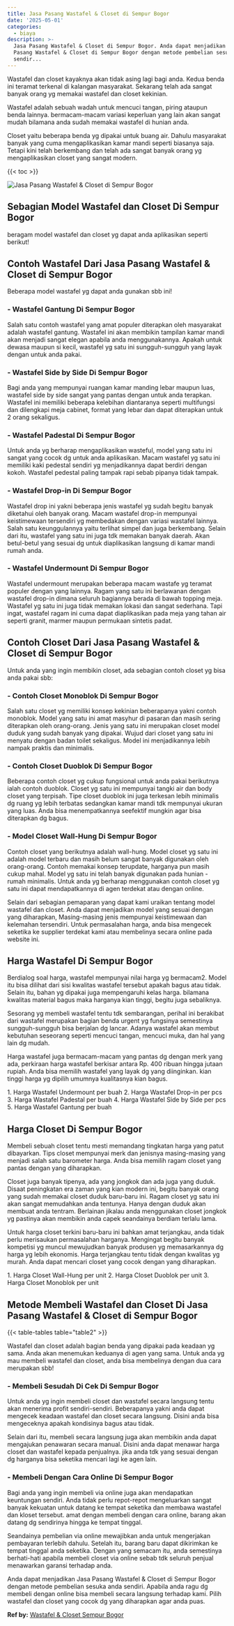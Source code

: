 ```yaml
---
title: Jasa Pasang Wastafel & Closet di Sempur Bogor
date: '2025-05-01'
categories:
  - biaya
description: >-
  Jasa Pasang Wastafel & Closet di Sempur Bogor. Anda dapat menjadikan Jasa
  Pasang Wastafel & Closet di Sempur Bogor dengan metode pembelian sesuka anda
  sendir...
---
```


Wastafel dan closet kayaknya akan tidak asing lagi bagi anda. Kedua benda ini teramat terkenal di kalangan masyarakat. Sekarang telah ada sangat banyak orang yg memakai wastafel dan closet kekinian.

Wastafel adalah sebuah wadah untuk mencuci tangan, piring ataupun benda lainnya. bermacam-macam variasi keperluan yang lain akan sangat mudah bilamana anda sudah memakai wastafel di hunian anda.

Closet yaitu beberapa benda yg dipakai untuk buang air. Dahulu masyarakat banyak yang cuma mengaplikasikan kamar mandi seperti biasanya saja. Tetapi kini telah berkembang dan telah ada sangat banyak orang yg mengaplikasikan closet yang sangat modern.

{{< toc >}}

![Jasa Pasang Wastafel & Closet di Sempur Bogor](/images/wastafel-closet-murah22.png)

## Sebagian Model Wastafel dan Closet Di Sempur Bogor

beragam model wastafel dan closet yg dapat anda aplikasikan seperti berikut!

## Contoh Wastafel Dari Jasa Pasang Wastafel & Closet di Sempur Bogor

Beberapa model wastafel yg dapat anda gunakan sbb ini!

### \- Wastafel Gantung Di Sempur Bogor

Salah satu contoh wastafel yang amat populer diterapkan oleh masyarakat adalah wastafel gantung. Wastafel ini akan membikin tampilan kamar mandi akan menjadi sangat elegan apabila anda menggunakannya. Apakah untuk dewasa maupun si kecil, wastafel yg satu ini sungguh-sungguh yang layak dengan untuk anda pakai.

### \- Wastafel Side by Side Di Sempur Bogor

Bagi anda yang mempunyai ruangan kamar manding lebar maupun luas, wastafel side by side sangat yang pantas dengan untuk anda terapkan. Wastafel ini memiliki beberapa kelebihan diantaranya seperti multifungsi dan dilengkapi meja cabinet, format yang lebar dan dapat diterapkan untuk 2 orang sekaligus.

### \- Wastafel Padestal Di Sempur Bogor

Untuk anda yg berharap mengaplikasikan wasteful, model yang satu ini sangat yang cocok dg untuk anda aplikasikan. Macam wastafel yg satu ini memiliki kaki pedestal sendiri yg menjadikannya dapat berdiri dengan kokoh. Wastafel pedestal paling tampak rapi sebab pipanya tidak tampak.

### \- Wastafel Drop-in Di Sempur Bogor

Wastafel drop ini yakni beberapa jenis wastafel yg sudah begitu banyak diketahui oleh banyak orang. Macam wastafel drop-in mempunyai keistimewaan tersendiri yg membedakan dengan variasi wastafel lainnya. Salah satu keunggulannya yaitu terlihat simpel dan juga berkembang. Selain dari itu, wastafel yang satu ini juga tdk memakan banyak daerah. Akan betul-betul yang sesuai dg untuk diaplikasikan langsung di kamar mandi rumah anda.

### \- Wastafel Undermount Di Sempur Bogor

Wastafel undermount merupakan beberapa macam wastafe yg teramat populer dengan yang lainnya. Ragam yang satu ini berlawanan dengan wastafel drop-in dimana seluruh bagiannya berada di bawah topping meja. Wastafel yg satu ini juga tidak memakan lokasi dan sangat sederhana. Tapi ingat, wastafel ragam ini cuma dapat diaplikasikan pada meja yang tahan air seperti granit, marmer maupun permukaan sintetis padat.

## Contoh Closet Dari Jasa Pasang Wastafel & Closet di Sempur Bogor

Untuk anda yang ingin membikin closet, ada sebagian contoh closet yg bisa anda pakai sbb:

### \- Contoh Closet Monoblok Di Sempur Bogor

Salah satu closet yg memiliki konsep kekinian beberapanya yakni contoh monoblok. Model yang satu ini amat masyhur di pasaran dan masih sering diterapkan oleh orang-orang. Jenis yang satu ini merupakan closet model duduk yang sudah banyak yang dipakai. Wujud dari closet yang satu ini menyatu dengan badan toilet sekaligus. Model ini menjadikannya lebih nampak praktis dan minimalis.

### \- Contoh Closet Duoblok Di Sempur Bogor

Beberapa contoh closet yg cukup fungsional untuk anda pakai berikutnya ialah contoh duoblok. Closet yg satu ini mempunyai tangki air dan body closet yang terpisah. Tipe closet duoblok ini juga terkesan lebih minimalis dg ruang yg lebih terbatas sedangkan kamar mandi tdk mempunyai ukuran yang luas. Anda bisa menempatkannya seefektif mungkin agar bisa diterapkan dg bagus.

### \- Model Closet Wall-Hung Di Sempur Bogor

Contoh closet yang berikutnya adalah wall-hung. Model closet yg satu ini adalah model terbaru dan masih belum sangat banyak digunakan oleh orang-orang. Contoh memakai konsep terupdate, harganya pun masih cukup mahal. Model yg satu ini telah banyak digunakan pada hunian - rumah minimalis. Untuk anda yg berharap menggunakan contoh closet yg satu ini dapat mendapatkannya di agen terdekat atau dengan online.

Selain dari sebagian pemaparan yang dapat kami uraikan tentang model wastafel dan closet. Anda dapat menjadikan model yang sesuai dengan yang diharapkan, Masing-masing jenis mempunyai keistimewaan dan kelemahan tersendiri. Untuk permasalahan harga, anda bisa mengecek seketika ke supplier terdekat kami atau membelinya secara online pada website ini.

## Harga Wastafel Di Sempur Bogor

Berdialog soal harga, wastafel mempunyai nilai harga yg bermacam2. Model itu bisa dilihat dari sisi kwalitas wastafel tersebut apakah bagus atau tidak. Selain itu, bahan yg dipakai juga mempengaruhi kelas harga. bilamana kwalitas material bagus maka harganya kian tinggi, begitu juga sebaliknya.

Sesorang yg membeli wastafel tentu tdk sembarangan, perihal ini berakibat dari wastafel merupakan bagian benda urgent yg fungsinya semestinya sungguh-sungguh bisa berjalan dg lancar. Adanya wastafel akan membut kebutuhan seseorang seperti mencuci tangan, mencuci muka, dan hal yang lain dg mudah.

Harga wastafel juga bermacam-macam yang pantas dg dengan merk yang ada, perkiraan harga wastafel berkisar antara Rp. 400 ribuan hingga jutaan rupiah. Anda bisa memilih wastafel yang layak dg yang diinginkan. kian tinggi harga yg dipilih umumnya kualitasnya kian bagus.

1\. Harga Wastafel Undermount per buah 2. Harga Wastafel Drop-in per pcs 3. Harga Wastafel Padestal per buah 4. Harga Wastafel Side by Side per pcs 5. Harga Wastafel Gantung per buah

## Harga Closet Di Sempur Bogor

Membeli sebuah closet tentu mesti memandang tingkatan harga yang patut dibayarkan. Tips closet mempunyai merk dan jenisnya masing-masing yang menjadi salah satu barometer harga. Anda bisa memilih ragam closet yang pantas dengan yang diharapkan.

Closet juga banyak tipenya, ada yang jongkok dan ada juga yang duduk. Disaat peningkatan era zaman yang kian modern ini, begitu banyak orang yang sudah memakai closet duduk baru-baru ini. Ragam closet yg satu ini akan sangat memudahkan anda tentunya. Hanya dengan duduk akan membuat anda tentram. Berlainan jikalau anda menggunakan closet jongkok yg pastinya akan membikin anda capek seandainya berdiam terlalu lama.

Untuk harga closet terkini baru-baru ini bahkan amat terjangkau, anda tidak perlu merisaukan permasalahan harganya. Mengingat begitu banyak kompetisi yg muncul mewujudkan banyak produsen yg memasarkannya dg harga yg lebih ekonomis. Harga terjangkau tentu tidak dengan kwalitas yg murah. Anda dapat mencari closet yang cocok dengan yang diharapkan.

1\. Harga Closet Wall-Hung per unit 2. Harga Closet Duoblok per unit 3. Harga Closet Monoblok per unit

## Metode Membeli Wastafel dan Closet Di Jasa Pasang Wastafel & Closet di Sempur Bogor

{{< table-tables table="table2" >}}

Wastafel dan closet adalah bagian benda yang dipakai pada keadaan yg sama. Anda akan menemukan keduanya di agen yang sama. Untuk anda yg mau membeli wastafel dan closet, anda bisa membelinya dengan dua cara merupakan sbb!

### \- Membeli Sesudah Di Cek Di Sempur Bogor

Untuk anda yg ingin membeli closet dan wastafel secara langsung tentu akan menerima profit sendiri-sendiri. Beberapanya yakni anda dapat mengecek keadaan wastafel dan closet secara langsung. Disini anda bisa mengeceknya apakah kondisinya bagus atau tidak.

Selain dari itu, membeli secara langsung juga akan membikin anda dapat mengajukan penawaran secara manual. Disini anda dapat menawar harga closet dan wastafel kepada penjualnya. jika anda tdk yang sesuai dengan dg harganya bisa seketika mencari lagi ke agen lain.

### \- Membeli Dengan Cara Online Di Sempur Bogor

Bagi anda yang ingin membeli via online juga akan mendapatkan keuntungan sendiri. Anda tidak perlu repot-repot mengeluarkan sangat banyak kekuatan untuk datang ke tempat seketika dan membawa wastafel dan kloset tersebut. amat dengan membeli dengan cara online, barang akan datang dg sendirinya hingga ke tempat tinggal.

Seandainya pembelian via online mewajibkan anda untuk mengerjakan pembayaran terlebih dahulu. Setelah itu, barang baru dapat dikirimkan ke tempat tinggal anda seketika. Dengan yang semacam itu, anda semestinya berhati-hati apabila membeli closet via online sebab tdk seluruh penjual menawarkan garansi terhadap anda.

Anda dapat menjadikan Jasa Pasang Wastafel & Closet di Sempur Bogor dengan metode pembelian sesuka anda sendiri. Apabila anda ragu dg membeli dengan online bisa membeli secara langsung terhadap kami. Pilih wastafel dan closet yang cocok dg yang diharapkan agar anda puas.

**Ref by:** [Wastafel & Closet Sempur Bogor](https://id.wikipedia.org/wiki/Wastafel)
